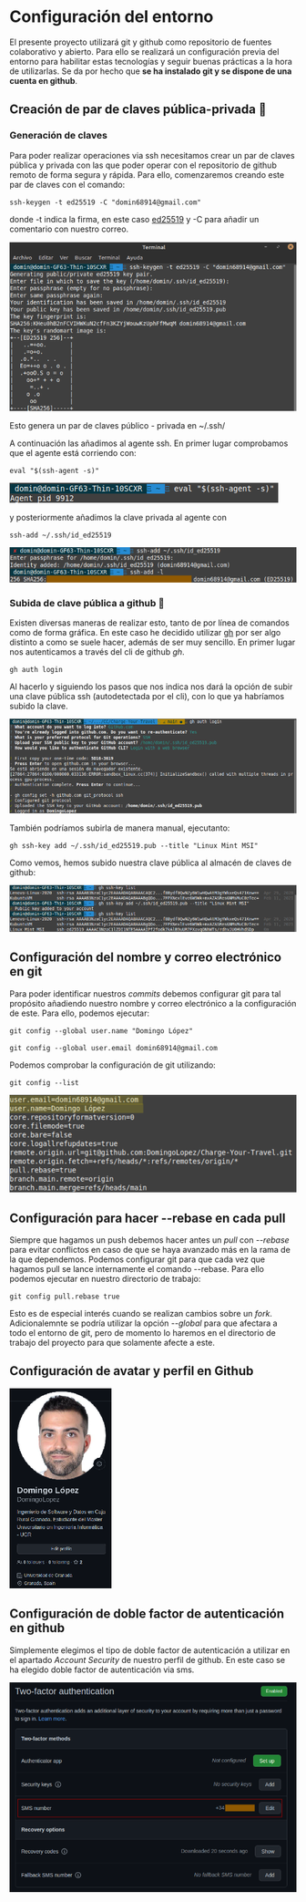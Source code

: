 # Configuración del entorno 

El presente proyecto utilizará git y github como repositorio de fuentes colaborativo y abierto. Para ello se realizará un configuración previa del entorno para habilitar estas tecnologías y seguir buenas prácticas a la hora de utilizarlas. Se da por hecho que **se ha instalado git y se dispone de una cuenta en github**.   


## Creación de par de claves pública-privada :closed_lock_with_key:

### Generación de claves

Para poder realizar operaciones via ssh necesitamos crear un par de claves pública y privada con las que poder operar con el repositorio de github remoto de forma segura y rápida. Para ello, comenzaremos creando este par de claves con el comando:   

```
ssh-keygen -t ed25519 -C "domin68914@gmail.com"
```

donde -t indica la firma, en este caso [ed25519](https://ed25519.cr.yp.to/index.html) y -C para añadir un comentario con nuestro correo.

![Generando par público - privado](./img/generar-ssh-pair.png)

Esto genera un par de claves público - privada en ~/.ssh/

A continuación las añadimos al agente ssh. En primer lugar comprobamos que el agente está corriendo con:

```
eval "$(ssh-agent -s)"
```

![Comprobar que el agente está running](./img/ssh-agent.png)

y posteriormente añadimos la clave privada al agente con 

```
ssh-add ~/.ssh/id_ed25519
```

![Añadir clave al agente](./img/ssh-agent-add.png)


### Subida de clave pública a github :key:

Existen diversas maneras de realizar esto, tanto de por línea de comandos como de forma gráfica. En este caso he decidido utilizar [gh](https://github.com/cli/cli) por ser algo distinto a como se suele hacer, además de ser muy sencillo. En primer lugar nos autenticamos a través del cli de github *gh*.

```
gh auth login
```
Al hacerlo y siguiendo los pasos que nos indica nos dará la opción de subir una clave pública ssh (autodetectada por el cli), con lo que ya habríamos subido la clave. 

![gh auth](./img/gh-auth.png)

También podríamos subirla de manera manual, ejecutanto:

```
gh ssh-key add ~/.ssh/id_ed25519.pub --title "Linux Mint MSI"
```

Como vemos, hemos subido nuestra clave pública al almacén de claves de github:

![Utilizando gh para subir clave ssh](./img/gh-add-key-github.png)

## Configuración del nombre y correo electrónico en git

Para poder identificar nuestros *commits* debemos configurar git para tal propósito añadiendo nuestro nombre y correo electrónico a la configuración de este. Para ello, podemos ejecutar:

```
git config --global user.name "Domingo López"
```
```
git config --global user.email domin68914@gmail.com
```

Podemos comprobar la configuración de git utilizando:
```
git config --list 
```
![git config](./img/git-config.png)

## Configuración para hacer --rebase en cada pull

Siempre que hagamos un push debemos hacer antes un *pull* con *--rebase* para evitar conflictos en caso de que se haya avanzado más en la rama de la que dependemos. Podemos configurar git para que cada vez que hagamos pull se lance internamente el comando --rebase. Para ello podemos ejecutar en nuestro directorio de trabajo:

```
git config pull.rebase true
```

Esto es de especial interés cuando se realizan cambios sobre un *fork*. Adicionalemnte se podría utilizar la opción *--global* para que afectara a todo el entorno de git, pero de momento lo haremos en el directorio de trabajo del proyecto para que solamente afecte a este.

## Configuración de avatar y perfil en Github 

![Perfil github](./img/perfil-github.png)

## Configuración de doble factor de autenticación en github

Simplemente elegimos el tipo de doble factor de autenticación a utilizar en el apartado *Account Security* de nuestro perfil de github. En este caso se ha elegido doble factor de autenticación via sms.

![Doble factor auth](./img/2-factor.png)